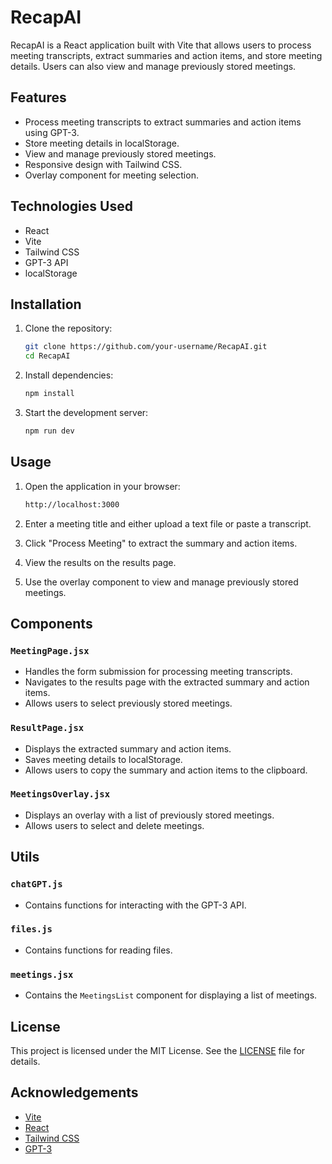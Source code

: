 # RecapAI

RecapAI is a React application built with Vite that allows users to process meeting transcripts, extract summaries and action items, and store meeting details. Users can also view and manage previously stored meetings.

## Features

- Process meeting transcripts to extract summaries and action items using GPT-3.
- Store meeting details in localStorage.
- View and manage previously stored meetings.
- Responsive design with Tailwind CSS.
- Overlay component for meeting selection.

## Technologies Used

- React
- Vite
- Tailwind CSS
- GPT-3 API
- localStorage

## Installation

1. Clone the repository:
    ```sh
    git clone https://github.com/your-username/RecapAI.git
    cd RecapAI
    ```

2. Install dependencies:
    ```sh
    npm install
    ```

3. Start the development server:
    ```sh
    npm run dev
    ```

## Usage

1. Open the application in your browser:
    ```sh
    http://localhost:3000
    ```

2. Enter a meeting title and either upload a text file or paste a transcript.

3. Click "Process Meeting" to extract the summary and action items.

4. View the results on the results page.

5. Use the overlay component to view and manage previously stored meetings.

## Components

### `MeetingPage.jsx`

- Handles the form submission for processing meeting transcripts.
- Navigates to the results page with the extracted summary and action items.
- Allows users to select previously stored meetings.

### `ResultPage.jsx`

- Displays the extracted summary and action items.
- Saves meeting details to localStorage.
- Allows users to copy the summary and action items to the clipboard.

### `MeetingsOverlay.jsx`

- Displays an overlay with a list of previously stored meetings.
- Allows users to select and delete meetings.

## Utils

### `chatGPT.js`

- Contains functions for interacting with the GPT-3 API.

### `files.js`

- Contains functions for reading files.

### `meetings.jsx`

- Contains the `MeetingsList` component for displaying a list of meetings.

## License

This project is licensed under the MIT License. See the [LICENSE](LICENSE) file for details.

## Acknowledgements

- [Vite](https://vitejs.dev/)
- [React](https://reactjs.org/)
- [Tailwind CSS](https://tailwindcss.com/)
- [GPT-3](https://openai.com/)